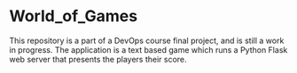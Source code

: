# World_of_Games
This repository is a part of a DevOps course final project, and is still a work in progress.
The application is a text based game which runs a Python Flask web server that presents the players their score.
